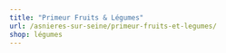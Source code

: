 ```yaml
---
title: "Primeur Fruits & Légumes"
url: /asnieres-sur-seine/primeur-fruits-et-legumes/
shop: légumes
---
```

